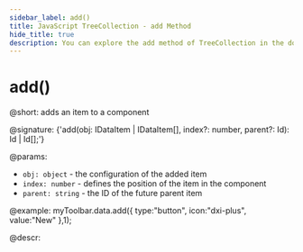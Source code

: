 ```yaml
---
sidebar_label: add()
title: JavaScript TreeCollection - add Method 
hide_title: true
description: You can explore the add method of TreeCollection in the documentation of the DHTMLX JavaScript UI library. Browse developer guides and API reference, try out code examples and live demos, and download a free 30-day evaluation version of DHTMLX Suite 7.
---
```

 
# add()

@short: adds an item to a component

@signature: {'add(obj: IDataItem | IDataItem[], index?: number, parent?: Id): Id | Id[];'}

@params:
- `obj: object` - the configuration of the added item
- `index: number` - defines the position of the item in the component
- `parent: string` - the ID of the future parent item

@example:
myToolbar.data.add({
    type:"button",
    icon:"dxi-plus",
    value:"New"
},1);

@descr:

